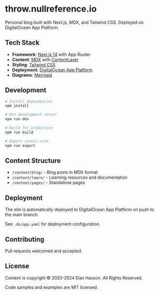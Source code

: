 # throw.nullreference.io

Personal blog built with Next.js, MDX, and Tailwind CSS. Deployed on DigitalOcean App Platform.

## Tech Stack

- **Framework**: [Next.js 14](https://nextjs.org/) with App Router
- **Content**: [MDX](https://mdxjs.com/) with [ContentLayer](https://contentlayer.dev/)
- **Styling**: [Tailwind CSS](https://tailwindcss.com/)
- **Deployment**: [DigitalOcean App Platform](https://www.digitalocean.com/products/app-platform/)
- **Diagrams**: [Mermaid](https://mermaid.js.org/)

## Development

```bash
# Install dependencies
npm install

# Run development server
npm run dev

# Build for production
npm run build

# Export static site
npm run export
```

## Content Structure

- `/content/blog/` - Blog posts in MDX format
- `/content/learn/` - Learning resources and documentation
- `/content/pages/` - Standalone pages

## Deployment

The site is automatically deployed to DigitalOcean App Platform on push to the main branch.

See `.do/app.yaml` for deployment configuration.

## Contributing

Pull requests welcomed and accepted.

## License

Content is copyright © 2020-2024 Elan Hasson. All Rights Reserved.

Code samples and examples are MIT licensed.

